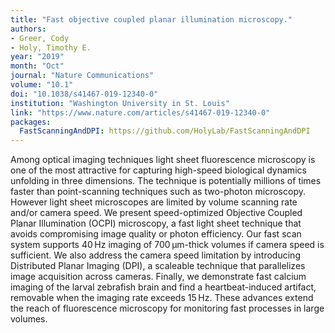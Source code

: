 ```yaml
---
title: "Fast objective coupled planar illumination microscopy."
authors:
- Greer, Cody
- Holy, Timothy E.
year: "2019"
month: "Oct"
journal: "Nature Communications"
volume: "10.1"
doi: "10.1038/s41467-019-12340-0"
institution: "Washington University in St. Louis"
link: "https://www.nature.com/articles/s41467-019-12340-0"
packages:
  FastScanningAndDPI: https://github.com/HolyLab/FastScanningAndDPI
---
```

Among optical imaging techniques light sheet fluorescence microscopy is one of the most attractive for capturing high-speed biological dynamics unfolding in three dimensions. The technique is potentially millions of times faster than point-scanning techniques such as two-photon microscopy. However light sheet microscopes are limited by volume scanning rate and/or camera speed. We present speed-optimized Objective Coupled Planar Illumination (OCPI) microscopy, a fast light sheet technique that avoids compromising image quality or photon efficiency. Our fast scan system supports 40 Hz imaging of 700 μm-thick volumes if camera speed is sufficient. We also address the camera speed limitation by introducing Distributed Planar Imaging (DPI), a scaleable technique that parallelizes image acquisition across cameras. Finally, we demonstrate fast calcium imaging of the larval zebrafish brain and find a heartbeat-induced artifact, removable when the imaging rate exceeds 15 Hz. These advances extend the reach of fluorescence microscopy for monitoring fast processes in large volumes.
